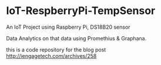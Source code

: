 # IoT-RespberryPi-TempSensor
An IoT Project using Raspberry Pi, DS18B20 sensor

Data Analytics on that data using Promethius & Graphana.  


this is a code repository for the blog post http://iengagetech.com/archives/258
